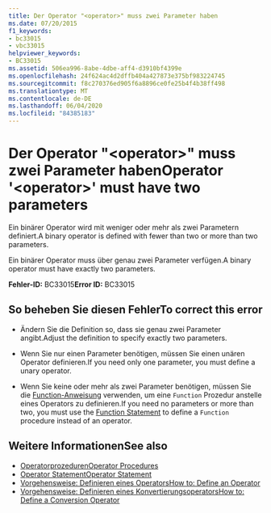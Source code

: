 ```yaml
---
title: Der Operator "<operator>" muss zwei Parameter haben
ms.date: 07/20/2015
f1_keywords:
- bc33015
- vbc33015
helpviewer_keywords:
- BC33015
ms.assetid: 506ea996-8abe-4dbe-aff4-d3910bf4399e
ms.openlocfilehash: 24f624ac4d2dffb404a427873e375bf983224745
ms.sourcegitcommit: f8c270376ed905f6a8896ce0fe25b4f4b38ff498
ms.translationtype: MT
ms.contentlocale: de-DE
ms.lasthandoff: 06/04/2020
ms.locfileid: "84385183"
---
```

# <a name="operator-operator-must-have-two-parameters"></a><span data-ttu-id="662c8-102">Der Operator "\<operator>" muss zwei Parameter haben</span><span class="sxs-lookup"><span data-stu-id="662c8-102">Operator '\<operator>' must have two parameters</span></span>
<span data-ttu-id="662c8-103">Ein binärer Operator wird mit weniger oder mehr als zwei Parametern definiert.</span><span class="sxs-lookup"><span data-stu-id="662c8-103">A binary operator is defined with fewer than two or more than two parameters.</span></span>  
  
 <span data-ttu-id="662c8-104">Ein binärer Operator muss über genau zwei Parameter verfügen.</span><span class="sxs-lookup"><span data-stu-id="662c8-104">A binary operator must have exactly two parameters.</span></span>  
  
 <span data-ttu-id="662c8-105">**Fehler-ID:** BC33015</span><span class="sxs-lookup"><span data-stu-id="662c8-105">**Error ID:** BC33015</span></span>  
  
## <a name="to-correct-this-error"></a><span data-ttu-id="662c8-106">So beheben Sie diesen Fehler</span><span class="sxs-lookup"><span data-stu-id="662c8-106">To correct this error</span></span>  
  
- <span data-ttu-id="662c8-107">Ändern Sie die Definition so, dass sie genau zwei Parameter angibt.</span><span class="sxs-lookup"><span data-stu-id="662c8-107">Adjust the definition to specify exactly two parameters.</span></span>  
  
- <span data-ttu-id="662c8-108">Wenn Sie nur einen Parameter benötigen, müssen Sie einen unären Operator definieren.</span><span class="sxs-lookup"><span data-stu-id="662c8-108">If you need only one parameter, you must define a unary operator.</span></span>  
  
- <span data-ttu-id="662c8-109">Wenn Sie keine oder mehr als zwei Parameter benötigen, müssen Sie die [Function-Anweisung](../language-reference/statements/function-statement.md) verwenden, um eine `Function` Prozedur anstelle eines Operators zu definieren.</span><span class="sxs-lookup"><span data-stu-id="662c8-109">If you need no parameters or more than two, you must use the [Function Statement](../language-reference/statements/function-statement.md) to define a `Function` procedure instead of an operator.</span></span>  
  
## <a name="see-also"></a><span data-ttu-id="662c8-110">Weitere Informationen</span><span class="sxs-lookup"><span data-stu-id="662c8-110">See also</span></span>

- [<span data-ttu-id="662c8-111">Operatorprozeduren</span><span class="sxs-lookup"><span data-stu-id="662c8-111">Operator Procedures</span></span>](../programming-guide/language-features/procedures/operator-procedures.md)
- [<span data-ttu-id="662c8-112">Operator Statement</span><span class="sxs-lookup"><span data-stu-id="662c8-112">Operator Statement</span></span>](../language-reference/statements/operator-statement.md)
- [<span data-ttu-id="662c8-113">Vorgehensweise: Definieren eines Operators</span><span class="sxs-lookup"><span data-stu-id="662c8-113">How to: Define an Operator</span></span>](../programming-guide/language-features/procedures/how-to-define-an-operator.md)
- [<span data-ttu-id="662c8-114">Vorgehensweise: Definieren eines Konvertierungsoperators</span><span class="sxs-lookup"><span data-stu-id="662c8-114">How to: Define a Conversion Operator</span></span>](../programming-guide/language-features/procedures/how-to-define-a-conversion-operator.md)
